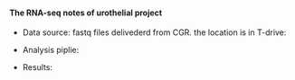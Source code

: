 #### The RNA-seq notes of urothelial project
- Data source:
  fastq files delivederd from CGR. the location is in T-drive: 


- Analysis piplie:

- Results:
